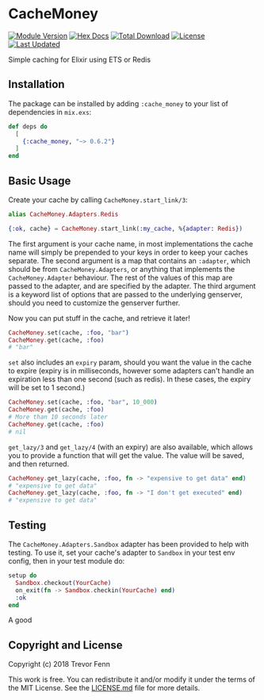 # CacheMoney

[![Module Version](https://img.shields.io/hexpm/v/cache_money.svg)](https://hex.pm/packages/cache_money)
[![Hex Docs](https://img.shields.io/badge/hex-docs-lightgreen.svg)](https://hexdocs.pm/cache_money/)
[![Total Download](https://img.shields.io/hexpm/dt/cache_money.svg)](https://hex.pm/packages/cache_money)
[![License](https://img.shields.io/hexpm/l/cache_money.svg)](https://github.com/sgtpepper43/cache_money/blob/master/LICENSE.md)
[![Last Updated](https://img.shields.io/github/last-commit/sgtpepper43/cache_money.svg)](https://github.com/sgtpepper43/cache_money/commits/master)

Simple caching for Elixir using ETS or Redis

## Installation

The package can be installed by adding `:cache_money` to your list of dependencies in `mix.exs`:

```elixir
def deps do
  [
    {:cache_money, "~> 0.6.2"}
  ]
end
```

## Basic Usage

Create your cache by calling `CacheMoney.start_link/3`:

```elixir
alias CacheMoney.Adapters.Redis

{:ok, cache} = CacheMoney.start_link(:my_cache, %{adapter: Redis})
```

The first argument is your cache name, in most implementations the cache name will simply be prepended to your keys in order to keep your caches separate.
The second argument is a map that contains an `:adapter`, which should be from `CacheMoney.Adapters`, or anything that implements the `CacheMoney.Adapter` behaviour. The rest of the values of this map are passed to the adapter, and are specified by the adapter.
The third argument is a keyword list of options that are passed to the underlying genserver, should you need to customize the genserver further.

Now you can put stuff in the cache, and retrieve it later!

```elixir
CacheMoney.set(cache, :foo, "bar")
CacheMoney.get(cache, :foo)
# "bar"
```

`set` also includes an `expiry` param, should you want the value in the cache to expire (expiry is in milliseconds, however some adapters can't handle an expiration less than one second (such as redis). In these cases, the expiry will be set to 1 second.)

```elixir
CacheMoney.set(cache, :foo, "bar", 10_000)
CacheMoney.get(cache, :foo)
# More than 10 seconds later
CacheMoney.get(cache, :foo)
# nil
```

`get_lazy/3` and `get_lazy/4` (with an expiry) are also available, which allows you to provide a function that will get the value. The value will be saved, and then returned.

```elixir
CacheMoney.get_lazy(cache, :foo, fn -> "expensive to get data" end)
# "expensive to get data"
CacheMoney.get_lazy(cache, :foo, fn -> "I don't get executed" end)
# "expensive to get data"
```

## Testing

The `CacheMoney.Adapters.Sandbox` adapter has been provided to help with testing. To use it,
set your cache's adapter to `Sandbox` in your test env config, then in your test module do:

```elixir
setup do
  Sandbox.checkout(YourCache)
  on_exit(fn -> Sandbox.checkin(YourCache) end)
  :ok
end
```

A good

## Copyright and License

Copyright (c) 2018 Trevor Fenn

This work is free. You can redistribute it and/or modify it under the
terms of the MIT License. See the [LICENSE.md](./LICENSE.md) file for more details.
